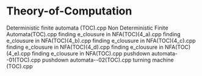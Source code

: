 # Theory-of-Computation
Deterministic finite automata (TOC).cpp
Non Deterministic Finite Automata(TOC).cpp
finding e_clousure in NFA(TOC)(4_a).cpp
finding e_clousure in NFA(TOC)(4_b).cpp
finding e_clousure in NFA(TOC)(4_c).cpp
finding e_clousure in NFA(TOC)(4_d).cpp
finding e_clousure in NFA(TOC)(4_e).cpp
finding e_clousure in NFA(TOC).cpp
pushdown automata--01(TOC).cpp
pushdown automata--02(TOC).cpp
turning machine (TOC).cpp
